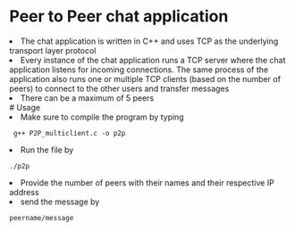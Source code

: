 # Peer to Peer chat application
<li>The chat application is written in C++ and  uses TCP as the underlying transport layer protocol </li>

<li> Every instance of the chat application runs a TCP server where the chat application listens for incoming connections. The same process of the application also runs one or multiple TCP clients (based on the number of peers) to connect to the other users and transfer messages </li>

<li>There can be a maximum of 5 peers</li>
# Usage
<li> Make sure to compile the program by typing

     g++ P2P_multiclient.c -o p2p
<li> Run the file by 

    ./p2p 
<li> Provide the number of peers with their names and their respective IP address </li>
<li> send the message by 

    peername/message 




